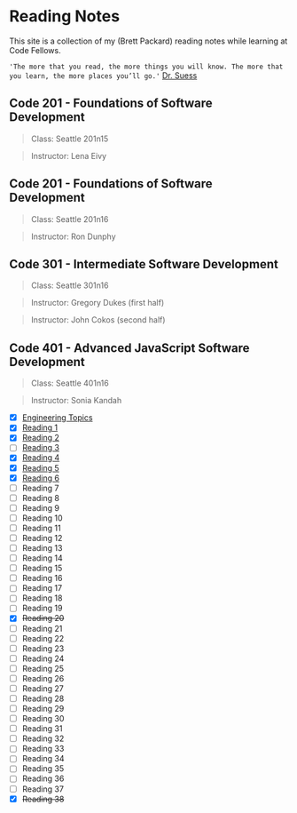 # Reading Notes
This site is a collection of my (Brett Packard) reading notes while learning at Code Fellows.

`'The more that you read, the more things you will know. The more that you learn, the more places you’ll go.'` [Dr. Suess](https://bookroo.com/blog/the-100-best-quotes-about-reading)



## Code 201 - Foundations of Software Development
>Class: Seattle 201n15

>Instructor: Lena Eivy


## Code 201 - Foundations of Software Development
>Class: Seattle 201n16

>Instructor: Ron Dunphy


## Code 301 - Intermediate Software Development
>Class: Seattle 301n16

>Instructor: Gregory Dukes (first half)

>Instructor: John Cokos (second half)


## Code 401 - Advanced JavaScript Software Development
>Class: Seattle 401n16

>Instructor: Sonia Kandah


- [x] [Engineering Topics](/enineering_topics_401n16.md)
- [x] [Reading 1](/reading_01_401n16.md)
- [x] [Reading 2](/reading_02_401n16.md)
- [ ] [Reading 3](/reading_03_401n16.md)
- [x] [Reading 4](/reading_04_401n16.md)
- [x] [Reading 5](/reading_05_401n16.md)
- [x] [Reading 6](/reading_06_401n16.md)
- [ ] Reading 7
- [ ] Reading 8
- [ ] Reading 9
- [ ] Reading 10
- [ ] Reading 11
- [ ] Reading 12
- [ ] Reading 13
- [ ] Reading 14
- [ ] Reading 15
- [ ] Reading 16
- [ ] Reading 17
- [ ] Reading 18
- [ ] Reading 19
- [x] ~~Reading 20~~
- [ ] Reading 21
- [ ] Reading 22
- [ ] Reading 23
- [ ] Reading 24
- [ ] Reading 25
- [ ] Reading 26
- [ ] Reading 27
- [ ] Reading 28
- [ ] Reading 29
- [ ] Reading 30
- [ ] Reading 31
- [ ] Reading 32
- [ ] Reading 33
- [ ] Reading 34
- [ ] Reading 35
- [ ] Reading 36
- [ ] Reading 37
- [x] ~~Reading 38~~
